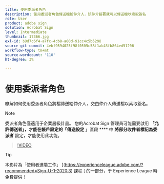 ```yaml
---
title: 使用委派者角色
description: 使用委派者角色傳送檔給仲介人，該仲介接著就可以傳送檔以索取簽名
role: User
product: adobe sign
solution: Acrobat Sign
level: Intermediate
thumbnail: 17366.jpg
exl-id: b9d7c6f4-a7fc-4cb8-a80d-91cc4c5b5298
source-git-commit: 4ebf9594025f98f0505c58f1ab43fb864ed51206
workflow-type: tm+mt
source-wordcount: '110'
ht-degree: 3%

---
```


# 使用委派者角色

瞭解如何使用委派者角色將檔傳送給仲介人，交由仲介人傳送檔以索取簽名。

>[!NOTE]
>
>委派者角色僅適用于企業層級計畫。 您的Acrobat Sign 管理員可能需要啟用 **「允許傳送者」，才能在帳戶設定的「傳送設定** 」區段 **** 中 **將部分收件者標記為委派者** 設定，才能使用此功能。

>[!VIDEO](https://video.tv.adobe.com/v/343621?quality=12&learn=on&hidetitle=true)

>[!TIP]
>
>本影片為「使用者進階工作」 ](https://experienceleague.adobe.com/?recommended=Sign-U-1-2020.3) 課程 [ 的一部分，于 Experience League 時免費提供！
